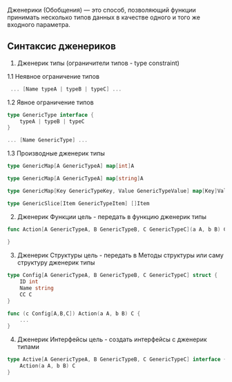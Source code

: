 Дженерики (Обобщения) — это способ, 
позволяющий функции принимать несколько типов данных 
в качестве одного и того же входного параметра.


Синтаксис дженериков
--------------------
1. Дженерик типы (ограничители типов - type constraint)

1.1 Неявное ограничение типов
```go
 ... [Name typeA | typeB | typeC] ...
```

1.2 Явное ограничение типов
```go
type GenericType interface {
    typeA | typeB | typeC
}

... [Name GenericType] ...
```

1.3 Производные дженерик типы
```go
type GenericMap[A GenericTypeA] map[int]A
```
```go
type GenericMap[A GenericTypeA] map[string]A
```
```go
type GenericMap[Key GenericTypeKey, Value GenericTypeValue] map[Key]Value
```
```go
type GenericSlice[Item GenericTypeItem] []Item
```

2. Дженерик Функции
цель - передать в функцию дженерик типы
```go
func Action[A GenericTypeA, B GenericTypeB, C GenericTypeC](a A, b B) C {
	
}
``` 

3. Дженерик Структуры
цель - передать в Методы структуры или саму структуру дженерик типы 
```go
type Config[A GenericTypeA, B GenericTypeB, C GenericTypeC] struct {
	ID int
	Name string
	СС С
}

func (c Config[A,B,C]) Action(a A, b B) C {
    ...
}
``` 

4. Дженерик Интерфейсы
цель - создать интерфейсы с дженерик типами
```go
type Active[A GenericTypeA, B GenericTypeB, C GenericTypeC] interface {
    Action(a A, b B) C
}
```